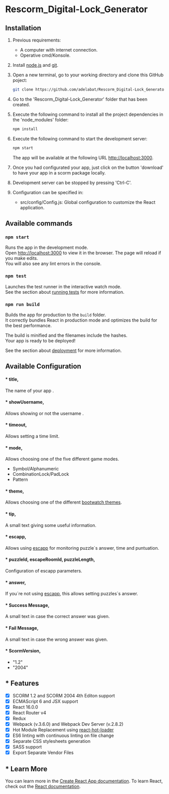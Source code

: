 # Rescorm_Digital-Lock_Generator

## Installation
1. Previous requirements:
    * A computer with internet connection.
    * Operative cmd/Konsole.
2. Install [node.js](https://nodejs.org/es/download/) and [git](https://git-scm.com/downloads).
3. Open a new terminal, go to your working directory and clone this GitHub poject:
    ```bash
    git clone https://github.com/adelabat/Rescorm_Digital-Lock_Generator
    ```
4. Go to the 'Rescorm_Digital-Lock_Generator' folder that has been created.
5. Execute the following command to install all the project dependencies in the 'node_modules' folder:
    ```bash
    npm install
    ```
6. Execute the following command to start the development server:
    ```bash
    npm start
    ```
    The app will be available at the following URL [http://localhost:3000](http://localhost:3000).  
    
7. Once you had configurated your app, just click on the button 'download' to have your app in a scorm package locally. 

8. Development server can be stopped by pressing 'Ctrl-C'.
9. Configuration can be specified in:  
    * src/config/Config.js: Global configuration to customize the React application.  
    

## Available commands
### `npm start`
Runs the app in the development mode.<br>
Open [http://localhost:3000](http://localhost:3000) to view it in the browser.
The page will reload if you make edits.<br>
You will also see any lint errors in the console.
### `npm test`
Launches the test runner in the interactive watch mode.<br>
See the section about [running tests](https://facebook.github.io/create-react-app/docs/running-tests) for more information.
### `npm run build`
Builds the app for production to the `build` folder.<br>
It correctly bundles React in production mode and optimizes the build for the best performance.

The build is minified and the filenames include the hashes.<br>
Your app is ready to be deployed!

See the section about [deployment](https://facebook.github.io/create-react-app/docs/deployment) for more information.

## Available Configuration
#### * title,
The name of your app .
#### * showUsername,
Allows showing or not the username .
#### * timeout,
Allows setting a time limit.
####  * mode,
Allows choosing one of the five different game modes.
* Symbol/Alphanumeric
* CombinationLock/PadLock
* Pattern
#### * theme,
Allows choosing one of the different [bootwatch themes](https://bootswatch.com/).
#### * tip,
A small text giving some useful information.
#### * escapp,
Allows using [escapp](https://escapp.dit.upm.es/) for monitoring puzzle´s answer, time and puntuation.
#### * puzzleId, escapeRoomId, puzzleLength,
Configuration of escapp parameters.
#### * answer,
If you´re not using [escapp](https://escapp.dit.upm.es/), this allows setting puzzles´s answer.
#### * Success Message,
A small text in case the correct answer was given.
#### * Fail Message,
A small text in case the wrong answer was given.
#### * ScormVersion,
* "1.2"
* "2004"
      
## * Features
- [x] SCORM 1.2 and SCORM 2004 4th Editon support
- [x] ECMAScript 6 and JSX support
- [x] React 16.0.0
- [x] React Router v4
- [x] Redux
- [x] Webpack (v.3.6.0) and Webpack Dev Server (v.2.8.2)
- [x] Hot Module Replacement using [react-hot-loader](https://github.com/gaearon/react-hot-loader)
- [x] ES6 linting with continuous linting on file change
- [x] Separate CSS stylesheets generation
- [x] SASS support
- [x] Export Separate Vendor Files      

## * Learn More
You can learn more in the [Create React App documentation](https://facebook.github.io/create-react-app/docs/getting-started).
To learn React, check out the [React documentation](https://reactjs.org/).
